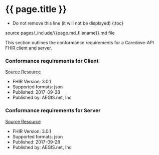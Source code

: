 # {{ page.title }}

<!-- TOC  the css styling for this is \pages\assets\css\project.css under 'markdown-toc'-->

* Do not remove this line (it will not be displayed)
{:toc}

<!-- end TOC -->

source pages/\_include/{{page.md_filename}}.md  file

This section outlines the conformance requirements for a Caredove-API FHIR client and server.

### Conformance requirements for Client

[Source Resource](CapabilityStatement-client.html)

- FHIR Version: 3.0.1
- Supported formats: json
- Published: 2017-09-28
- Published by: AEGIS.net, Inc

### Conformance requirements for Server

[Source Resource](CapabilityStatement-server.html)

- FHIR Version: 3.0.1
- Supported formats: json
- Published: 2017-09-28
- Published by: AEGIS.net, Inc
